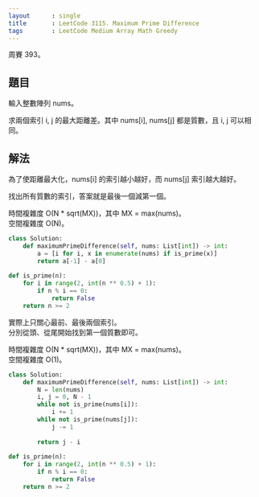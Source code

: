 ```yaml
---
layout      : single
title       : LeetCode 3115. Maximum Prime Difference
tags        : LeetCode Medium Array Math Greedy
---
```

周賽 393。

## 題目

輸入整數陣列 nums。  

求兩個索引 i, j 的最大距離差。其中 nums[i], nums[j] 都是質數，且 i, j 可以相同。  

## 解法

為了使距離最大化，nums[i] 的索引越小越好，而 nums[j] 索引越大越好。  

找出所有質數的索引，答案就是最後一個減第一個。  

時間複雜度 O(N \* sqrt(MX))，其中 MX = max(nums)。  
空間複雜度 O(N)。  

```python
class Solution:
    def maximumPrimeDifference(self, nums: List[int]) -> int:
        a = [i for i, x in enumerate(nums) if is_prime(x)]
        return a[-1] - a[0]
        
def is_prime(n):
    for i in range(2, int(n ** 0.5) + 1):
        if n % i == 0:
            return False
    return n >= 2
```

實際上只關心最前、最後兩個索引。  
分別從頭、從尾開始找到第一個質數即可。  

時間複雜度 O(N \* sqrt(MX))，其中 MX = max(nums)。  
空間複雜度 O(1)。  

```python
class Solution:
    def maximumPrimeDifference(self, nums: List[int]) -> int:
        N = len(nums)
        i, j = 0, N - 1
        while not is_prime(nums[i]):
            i += 1
        while not is_prime(nums[j]):
            j -= 1
            
        return j - i 
        
def is_prime(n):
    for i in range(2, int(n ** 0.5) + 1):
        if n % i == 0:
            return False
    return n >= 2
```
